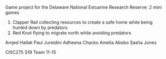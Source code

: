 Game project for the Delaware National Estuarine Research Reserve: 2 mini games
1. Clapper Rail collecting resources to create a safe home while being hunted down by predators
2. Red Knot flying to migrate north while avoiding predators

Amjed Hallak
Paul Jureidini
Adheena Chacko
Amelia Abobo
Sasha Jones

CISC275 S19 Team 11-15
